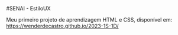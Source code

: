 #SENAI - EstiloUX 

Meu primeiro projeto de aprendizagem HTML e CSS, disponível em:
https://wenderdecastro.github.io/2023-1S-1D/
